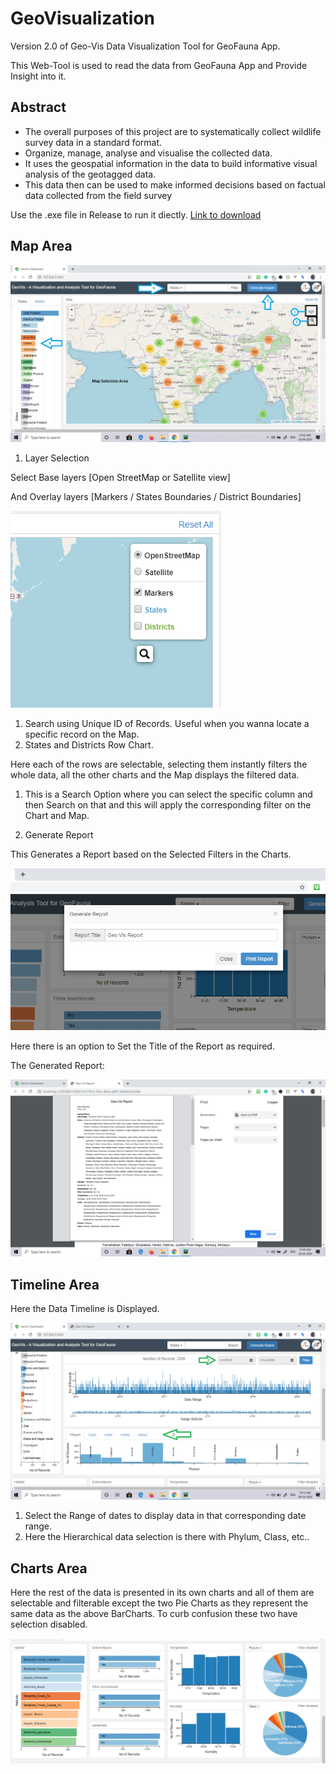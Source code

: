 # GeoVisualization
Version 2.0 of Geo-Vis Data Visualization Tool for GeoFauna App.

This Web-Tool is used to read the data from GeoFauna App and Provide Insight into it.

## Abstract
- The overall purposes of this project are to systematically collect wildlife survey data in a standard format.
- Organize, manage, analyse and visualise the collected data.
- It uses the geospatial information in the data to build informative visual analysis of the geotagged  data.
- This data then can be used to make informed decisions based on factual data collected from the field survey


Use the .exe file in Release to run it diectly. [Link to download](https://github.com/arunavo4/GeoVisualization/releases/download/v1.0.1/GeoVis-5-EXE.rar)

## Map Area

![](images/map.png)

1. Layer Selection

Select Base layers [Open StreetMap or Satellite view]

And Overlay layers [Markers / States Boundaries / District Boundaries]

![](images/layout.png)

1. Search using Unique ID of Records. Useful when you wanna locate a specific record on the Map.
2. States and Districts Row Chart.

Here each of the rows are selectable, selecting them instantly filters the whole data, all the other charts and the Map displays the filtered data.

1. This is a Search Option where you can select the specific column and then Search on that and this will apply the corresponding filter on the Chart and Map.

1. Generate Report

This Generates a Report based on the Selected Filters in the Charts.

![](images/gen_report.png)

Here there is an option to Set the Title of the Report as required.

The Generated Report:

![](images/generated_report.png)

## Timeline Area

Here the Data Timeline is Displayed.

![](images/timeline.png)

1. Select the Range of dates to display data in that corresponding date range.
2. Here the Hierarchical data selection is there with Phylum, Class, etc..

## Charts Area

Here the rest of the data is presented in its own charts and all of them are selectable and filterable except the two Pie Charts as they represent the same data as the above BarCharts. To curb confusion these two have selection disabled.

![](images/charts.png)
